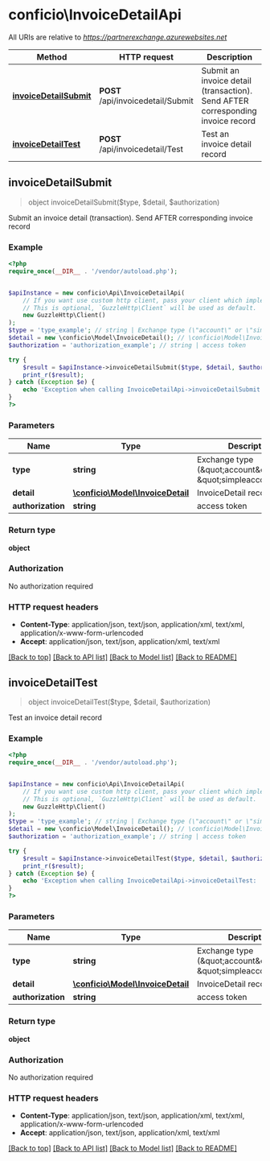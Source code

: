 # conficio\InvoiceDetailApi

All URIs are relative to *https://partnerexchange.azurewebsites.net*

Method | HTTP request | Description
------------- | ------------- | -------------
[**invoiceDetailSubmit**](InvoiceDetailApi.md#invoiceDetailSubmit) | **POST** /api/invoicedetail/Submit | Submit an invoice detail (transaction).  Send AFTER corresponding invoice record
[**invoiceDetailTest**](InvoiceDetailApi.md#invoiceDetailTest) | **POST** /api/invoicedetail/Test | Test an invoice detail record



## invoiceDetailSubmit

> object invoiceDetailSubmit($type, $detail, $authorization)

Submit an invoice detail (transaction).  Send AFTER corresponding invoice record

### Example

```php
<?php
require_once(__DIR__ . '/vendor/autoload.php');


$apiInstance = new conficio\Api\InvoiceDetailApi(
    // If you want use custom http client, pass your client which implements `GuzzleHttp\ClientInterface`.
    // This is optional, `GuzzleHttp\Client` will be used as default.
    new GuzzleHttp\Client()
);
$type = 'type_example'; // string | Exchange type (\"account\" or \"simpleaccount\")
$detail = new \conficio\Model\InvoiceDetail(); // \conficio\Model\InvoiceDetail | InvoiceDetail record
$authorization = 'authorization_example'; // string | access token

try {
    $result = $apiInstance->invoiceDetailSubmit($type, $detail, $authorization);
    print_r($result);
} catch (Exception $e) {
    echo 'Exception when calling InvoiceDetailApi->invoiceDetailSubmit: ', $e->getMessage(), PHP_EOL;
}
?>
```

### Parameters


Name | Type | Description  | Notes
------------- | ------------- | ------------- | -------------
 **type** | **string**| Exchange type (\&quot;account\&quot; or \&quot;simpleaccount\&quot;) |
 **detail** | [**\conficio\Model\InvoiceDetail**](../Model/InvoiceDetail.md)| InvoiceDetail record |
 **authorization** | **string**| access token | [optional]

### Return type

**object**

### Authorization

No authorization required

### HTTP request headers

- **Content-Type**: application/json, text/json, application/xml, text/xml, application/x-www-form-urlencoded
- **Accept**: application/json, text/json, application/xml, text/xml

[[Back to top]](#) [[Back to API list]](../../README.md#documentation-for-api-endpoints)
[[Back to Model list]](../../README.md#documentation-for-models)
[[Back to README]](../../README.md)


## invoiceDetailTest

> object invoiceDetailTest($type, $detail, $authorization)

Test an invoice detail record

### Example

```php
<?php
require_once(__DIR__ . '/vendor/autoload.php');


$apiInstance = new conficio\Api\InvoiceDetailApi(
    // If you want use custom http client, pass your client which implements `GuzzleHttp\ClientInterface`.
    // This is optional, `GuzzleHttp\Client` will be used as default.
    new GuzzleHttp\Client()
);
$type = 'type_example'; // string | Exchange type (\"account\" or \"simpleaccount\")
$detail = new \conficio\Model\InvoiceDetail(); // \conficio\Model\InvoiceDetail | InvoiceDetail record
$authorization = 'authorization_example'; // string | access token

try {
    $result = $apiInstance->invoiceDetailTest($type, $detail, $authorization);
    print_r($result);
} catch (Exception $e) {
    echo 'Exception when calling InvoiceDetailApi->invoiceDetailTest: ', $e->getMessage(), PHP_EOL;
}
?>
```

### Parameters


Name | Type | Description  | Notes
------------- | ------------- | ------------- | -------------
 **type** | **string**| Exchange type (\&quot;account\&quot; or \&quot;simpleaccount\&quot;) |
 **detail** | [**\conficio\Model\InvoiceDetail**](../Model/InvoiceDetail.md)| InvoiceDetail record |
 **authorization** | **string**| access token | [optional]

### Return type

**object**

### Authorization

No authorization required

### HTTP request headers

- **Content-Type**: application/json, text/json, application/xml, text/xml, application/x-www-form-urlencoded
- **Accept**: application/json, text/json, application/xml, text/xml

[[Back to top]](#) [[Back to API list]](../../README.md#documentation-for-api-endpoints)
[[Back to Model list]](../../README.md#documentation-for-models)
[[Back to README]](../../README.md)

